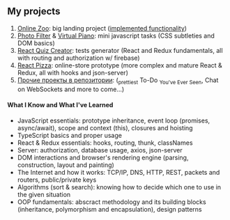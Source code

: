 ## My projects

1. [Online Zoo](https://chlkvnck.github.io/chlkvnck/online-zoo/online-zoo/index.html): big landing project ([implemented functionality](https://rolling-scopes-school.github.io/stage0/#/stage1/tasks/online-zoo/variant-3))
2. [Photo Filter](https://chlkvnck.github.io/chlkvnck/photo-filter/index.html) & [Virtual Piano](https://chlkvnck.github.io/chlkvnck/virtual-piano/index.html): mini javascript tasks (CSS subtleties and DOM basics)
4. [React Quiz Creator](https://react-quiz-5e831.firebaseapp.com): tests generator (React and Redux fundamentals, all with routing and authorization w/ firebase)
5. [React Pizza](https://react-pizza-chlkvnck.herokuapp.com/): online-store prototype (more complex and mature React & Redux, all with hooks and json-server)
7. [Прочие проекты в репозитории](https://github.com/chlkvnck/chlkvnck/tree/gh-pages): (<sub>prettiest</sub> To-Do <sub>You've Ever Seen</sub>, Chat on WebSockets and more to come...)


#### What I Know and What I've Learned 

* JavaScript essentials: prototype inheritance, event loop (promises, async/await), scope and context (this), closures and hoisting
* TypeScript basics and proper usage
* React & Redux essentials: hooks, routing, thunk, classNames
* Server: authorization, database usage, axios, json-server
* DOM interactions and browser's rendering engine (parsing, construction, layout and painting)
* The Internet and how it works: TCP/IP, DNS, HTTP, REST, packets and routers, public/private keys
* Algorithms (sort & search): knowing how to decide which one to use in the given situation 
* OOP fundamentals: abscract methodology and its building blocks (inheritance, polymorphism and encapsulation), design patterns 
     
